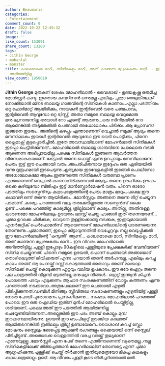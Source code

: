 ```yaml
---
author: Beaumaris
categories:
- Entertainment
comment_count: 0
date: 2022-10-22 12:49:32
draft: false
image: ''
like_count: 153091
share_count: 13280
tags:
- Jithin George
- mohanlal
- monster
title: കാലമൊക്കെ മാറി, സിനിമകളും മാറി, അത് കാണുന്ന പ്രേക്ഷകരും മാറി... ഈ വിവരം മോഹൻലാൽ
  അറിഞ്ഞിട്ടില്ല
view_count: 1950010
---
```


**Jithin George** മുരുകന് ശേഷം മോഹൻലാൽ - വൈശാഖ് - ഉദയകൃഷ്ണ ഒരുമിച്ച മോൻസ്റ്റർ കണ്ടു..ഇതൊരു കമ്പറിസൻ ഒന്നുമല്ല എങ്കിലും ചുമ്മാ തെലുങ്കിലേക്ക് നോക്കിയാൽ മ്മ്‌ടെ ബാലയ്യ ഗാരുവിന്റെ സിനിമകൾ കാണാം..എല്ലാ പടത്തിനും ഒറ്റ ഫോർമാറ്റ് ആയിരിക്കും, നായകൻ ഇന്റർവെൽ വരെ പഞ്ചപാവം, ഇന്റർവെൽ ആവുമ്പോ ഒറ്റ ട്വിസ്റ്റ്, അതാ നമ്മുടെ ബാലയ്യ വെറുമൊരു മനുഷ്യനാരുന്നില്ല അയാൾ റോ ഏജന്റ് ആരുന്നു,..ഒരു സിനിമയിൽ റോ ആണെങ്കിൽ അടുത്തതിൽ ചെങ്ങായി അധോലോകം പിടിക്കും..ആ പ്രോസസ് ഇങ്ങനെ തുടരും.. അതിന്റെ കുഴപ്പം എന്താണെന്ന് വെച്ചാൽ നമുക്ക് ആദ്യം തന്നെ മനസിലാകും ഇയാൾ ഇന്റർവെൽ ആവുമ്പോ ഈ വെടി പൊട്ടിക്കും, പിന്നെ ക്ലൈമാക്സ് കൂട്ടപ്പൊരിച്ചിൽ..ഇതേ അവസ്ഥയിലാണ് മോഹൻലാൽ സിനിമകൾ ഇപ്പൊ പെട്ടിരിക്കുന്നത്...മോഹൻലാൽ ബാലയ്യ ഗാരുവിനെ പോലൊരു നടൻ ആണെന്ന അഭിപ്രായമില്ല..പക്ഷെ സിനിമകൾ ഇങ്ങനെ ആവർത്തന വിരസമാകുകയാണ്..കേട്ടാൽ തന്നെ ഫെയ്ക്ക് എന്നു ഉറപ്പായും മനസിലാക്കുന്ന പേരും ഇട്ട് ഈ ചെങ്ങായി വരും..അപരിചിതനായ ഇദ്ദേഹം ഒരു ഏരിയയിൽ വന്നു ദുരൂഹമായി ഇടപെടുന്നു..കൃത്യമായ ഇടവേളകളിൽ ഇങ്ങേർ പൊലീസോ അധോലോകമോ ആകും.ഇങ്ങനത്തെ സിനിമകൾ വരുമ്പോ പ്രശനം എന്താണെന്ന് വെച്ചാൽ കാണാനിരിക്കുന്നവൻ ആദ്യം തന്നെ ഊഹിക്കും.ഊഹം ഒക്കെ കഴിയുമ്പോ ബിജിഎം ഇട്ട് ട്രാൻസ്ഫോർമേഷൻ വരും. പിന്നെ ഓരോ പടത്തിലും സസ്പെന്സും കഥാപാത്രത്തിന്റെ പേരും മാത്രം മാറും..പക്ഷെ ഈ കഥാവഴി ഒന്ന് തന്നെ ആയിരിക്കും...മോൻസ്റ്ററും അങ്ങനെ തന്നെ ട്രീറ്റ് ചെയ്യുന്ന പടമാണ്..കാര്യം പറഞ്ഞാൽ വല്യ തരക്കേടില്ലാത്ത സസ്പെൻസ് ഒക്കെ ഉണ്ട്...പക്ഷെ പറഞ്ഞിട്ട് കാര്യമില്ല, ത്രില്ലിലാണ് കാര്യം..അതില്ല, അതിനുള്ള കാരണമോ മോഹൻലാലും ഉദയനും ലാസ്റ്റ് ചെയ്ത പടങ്ങൾ ഇത് തന്നെയാണ്... ചുമ്മാ ഉറക്കെ ചിരിക്കുക, വെറുതെ തുള്ളിക്കൊണ്ടു നടക്കുക, ഇത്രയുമായാൽ എനർജറ്റിക് പെർഫോമൻസ് ആയെന്നാണ് മോഹൻലാലിന്റെ ധാരണയെന്നു തോന്നുന്നു..ചുമ്മാതാണ്, ഇപ്പൊ കിട്ടാവുന്നതിൽ വെച്ചേറ്റവും നല്ല വെറുപ്പിക്കൽ ഈ മോഹൻലാലിന്റെ "കുസൃതി" ആണ്... കാലമൊക്കെ മാറി, സിനിമകളും മാറി, അത് കാണുന്ന പ്രേക്ഷകരും മാറി... ഈ വിവരം മോഹൻലാൽ അറിഞ്ഞിട്ടില്ല..പുള്ളി ഇപ്പോഴും 90കളിലെ പുള്ളിയുടെ പ്രേക്ഷകർക്ക് വേണ്ടിയാണ് സിനിമ ചെയ്യുന്നത്..പിന്നെ നമ്മുടെ ഉദയൻ, പൊന്ന് ചെങ്ങായി അങ്ങയോട് തൊഴിലെടുത്ത് ജീവിക്കരുത് എന്നു പറയാൻ ഞാൻ അർഹനല്ല, എങ്കിലും കുറച്ചു കാലം അങ്ങ് ആ പേനയ്ക്ക് റസ്റ്റ് കൊടുത്താൽ അതാവും അങ്ങ് മലയാള സിനിമക്ക് ചെയ്ത് കൊടുക്കുന്ന ഏറ്റവും വലിയ ഉപകാരം..ഈ ഒരേ ഐറ്റം തന്നെ പല പാത്രത്തിൽ വിളമ്പി മടുത്തില്ലേ മനുഷ്യാ നിങ്ങൾ.. ഗ്രെറ്റ് ഇന്ത്യൻ കിച്ചൻ പോലത്തെ പടവും എടുക്കണം ആചാര സംരക്ഷണത്തിന് വോട്ടും കുത്തണം എന്നു പറഞ്ഞാൽ നടക്കുവോ..അതുപോലാണ് ഈ ചെങ്ങായി എഴുതി പിടിപ്പിക്കുന്നത്.ഡബിൾ മീനിങ്ങും സ്ത്രീവിരുദ്ധ സംഭാഷണങ്ങളും എഴുതിയിട്ട് പുള്ളി നേരെ പോയി പുരോഗമനം പ്രസംഗിക്കുന്നു... സംഭവം മോഹൻലാൽ പറഞ്ഞത് പോലെ ഈ ഒരു ഐഡിയ ഇതിന് മുൻപ് മോഹൻലാൽ ചെയ്തിട്ടില്ല, ശരിയാണ്..പക്ഷെ അത് ഈ പടത്തിൽ ആയിരുന്നില്ല ചെയ്യേണ്ടിയിരുന്നത്..അല്ലെങ്കിൽ ഈ പടം അഞ്ച് കൊല്ലം മുമ്പ് ഇറക്കണമായിരുന്നു. ഉദയൻ ഈ ടെംപ്ളേറ്റ്‌ തുടങ്ങിയ കാലത്ത് ആയിരുന്നെങ്കിൽ ഇതിലല്പം ത്രില്ല് ഉണ്ടായേനെ..വൈശാഖ് കുറച്ച് സ്ലോ മോഷനും സ്റ്റൈലും ഭേദപ്പെട്ട ആക്ഷൻ രംഗങ്ങളും ഒക്കെയായി ഒന്ന് സ്റ്റൈല് പിടിച്ചിട്ടുണ്ട്..അതൊക്കെ വെള്ളത്തിൽ വരച്ച വരയ്ക്ക് തുല്യമാണ് എന്നേയുള്ളൂ..മോൻസ്റ്റർ എന്ന പേര് തന്നെ എന്തിനാണെന്ന് വ്യക്തമല്ല..നല്ല സിനിമകളിലേക്ക് തിരിച്ചെത്താൻ മോഹൻലാലിന് തോന്നട്ടെ എന്ന് ചുമ്മാ ആഗ്രഹിക്കുന്നു.പുള്ളിക്ക് ചെയ്ത് തീർക്കാൻ ഇനിയുമെത്രയോ മികച്ച കഥകളും കഥാപാത്രങ്ങളും ഉണ്ട്..ആ വിവരം പുള്ളി കൂടെ തിരിച്ചറിഞ്ഞാൽ മതി.
